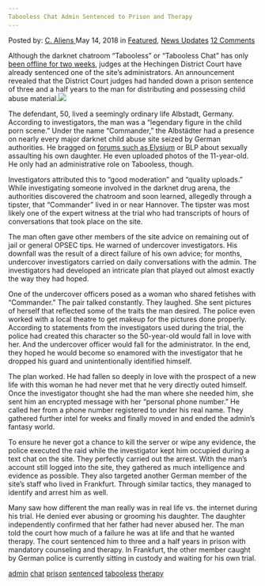 ```yaml
---
Tabooless Chat Admin Sentenced to Prison and Therapy
---
```

<article class="post-listing post-25696 post type-post status-publish format-standard has-post-thumbnail hentry 
 tag-admin tag-chat tag-prison tag-sentenced tag-tabooless tag-therapy">
<div class="post-inner">
<span>Posted by: <a href="https://www.deepdotweb.com/author/caliens/" title="">C. Aliens </a></span>
<span>May 14, 2018</span>
<span>in <a href="https://www.deepdotweb.com/category/deepdot-news/" rel="category tag">Featured</a>, <a href="https://www.deepdotweb.com/category/news-updates/" rel="category tag">News Updates</a></span>
<span><a href="https://www.deepdotweb.com/2018/05/14/tabooless-chat-admin-sentenced-to-prison-and-therapy/#comments">12 Comments</a></span>


<p>Although the darknet chatroom “Tabooless” or “Tabooless Chat” has only <a href="https://www.deepdotweb.com/2018/04/22/german-police-busted-another-child-abuse-forum-admin/">been offline for two weeks</a>, judges at the Hechingen District Court have already sentenced one of the site’s administrators. An announcement revealed that the District Court judges had handed down a prison sentence of three and a half years to the man for distributing and possessing child abuse material.<img class="wp-image-25699 aligncenter" src="/imgs/2018/05/word-image-27.jpeg" srcset="/imgs/2018/05/word-image-27.jpeg 660w, /imgs/2018/05/word-image-27-300x150.jpeg 300w" sizes="(max-width: 660px) 100vw, 660px" /></p>
<p>The defendant, 50, lived a seemingly ordinary life Albstadt, Germany. According to investigators, the man was a “legendary figure in the child porn scene.” Under the name “Commander,” the Albstädter had a presence on nearly every major darknet child abuse site seized by German authorities. He bragged on <a href="https://www.deepdotweb.com/2017/08/04/bka-arrests-67-suspects-child-porn-bust/">forums such as Elysium</a> or BLP about sexually assaulting his own daughter. He even uploaded photos of the 11-year-old. He only had an administrative role on Tabooless, though.</p>
<p>Investigators attributed this to “good moderation” and “quality uploads.” While investigating someone involved in the darknet drug arena, the authorities discovered the chatroom and soon learned, allegedly through a tipster, that “Commander” lived in or near Hannover. The tipster was most likely one of the expert witness at the trial who had transcripts of hours of conversations that took place on the site.</p>
<p>The man often gave other members of the site advice on remaining out of jail or general OPSEC tips. He warned of undercover investigators. His downfall was the result of a direct failure of his own advice; for months, undercover investigators carried on daily conversations with the admin. The investigators had developed an intricate plan that played out almost exactly the way they had hoped.</p>
<p>One of the undercover officers posed as a woman who shared fetishes with “Commander.” The pair talked constantly. They laughed. She sent pictures of herself that reflected some of the traits the man desired. The police even worked with a local theatre to get makeup for the pictures done properly. According to statements from the investigators used during the trial, the police had created this character so the 50-year-old would fall in love with her. And the undercover officer would fall for the administrator. In the end, they hoped he would become so enamored with the investigator that he dropped his guard and unintentionally identified himself.</p>
<p>The plan worked. He had fallen so deeply in love with the prospect of a new life with this woman he had never met that he very directly outed himself. Once the investigator thought she had the man where she needed him, she sent him an encrypted message with her “personal phone number.” He called her from a phone number registered to under his real name. They gathered further intel for weeks and finally moved in and ended the admin&#8217;s fantasy world.</p>
<p>To ensure he never got a chance to kill the server or wipe any evidence, the police executed the raid while the investigator kept him occupied during a text chat on the site. They perfectly carried out the arrest. With the man&#8217;s account still logged into the site, they gathered as much intelligence and evidence as possible. They also targeted another German member of the site&#8217;s staff who lived in Frankfurt. Through similar tactics, they managed to identify and arrest him as well.</p>
<p>Many saw how different the man really was in real life vs. the internet during his trial. He denied ever abusing or grooming his daughter. The daughter independently confirmed that her father had never abused her. The man told the court how much of a failure he was at life and that he wanted therapy. The court sentenced him to three and a half years in prison with mandatory counseling and therapy. In Frankfurt, the other member caught by German police is currently sitting in custody and waiting for his own trial.</p>
</div>
<a href="https://www.deepdotweb.com/tag/admin/" rel="tag">admin</a> <a href="https://www.deepdotweb.com/tag/chat/" rel="tag">chat</a> <a href="https://www.deepdotweb.com/tag/prison/" rel="tag">prison</a> <a href="https://www.deepdotweb.com/tag/sentenced/" rel="tag">sentenced</a> <a href="https://www.deepdotweb.com/tag/tabooless/" rel="tag">tabooless</a> <a href="https://www.deepdotweb.com/tag/therapy/" rel="tag">therapy</a></span> <span style="display:none" class="updated">2018-05-14<a href="https://www.deepdotweb.com/author/caliens/" title="Posts by C. Aliens" rel="author">C. Aliens</a></strong></div>

